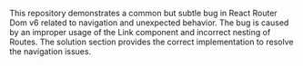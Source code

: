 This repository demonstrates a common but subtle bug in React Router Dom v6 related to navigation and unexpected behavior.  The bug is caused by an improper usage of the Link component and incorrect nesting of Routes. The solution section provides the correct implementation to resolve the navigation issues.